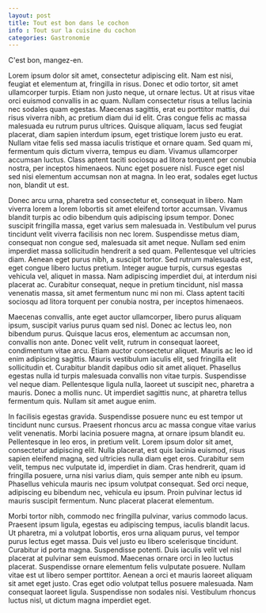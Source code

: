 ```yaml
---
layout: post
title: Tout est bon dans le cochon
info : Tout sur la cuisine du cochon
categories: Gastronomie
---
```


C'est bon, mangez-en.

Lorem ipsum dolor sit amet, consectetur adipiscing elit. Nam est nisi, feugiat et elementum at, fringilla in risus. Donec et odio tortor, sit amet ullamcorper turpis. Etiam non justo neque, ut ornare lectus. Ut at risus vitae orci euismod convallis in ac quam. Nullam consectetur risus a tellus lacinia nec sodales quam egestas. Maecenas sagittis, erat eu porttitor mattis, dui risus viverra nibh, ac pretium diam dui id elit. Cras congue felis ac massa malesuada eu rutrum purus ultrices. Quisque aliquam, lacus sed feugiat placerat, diam sapien interdum ipsum, eget tristique lorem justo eu erat. Nullam vitae felis sed massa iaculis tristique et ornare quam. Sed quam mi, fermentum quis dictum viverra, tempus eu diam. Vivamus ullamcorper accumsan luctus. Class aptent taciti sociosqu ad litora torquent per conubia nostra, per inceptos himenaeos. Nunc eget posuere nisl. Fusce eget nisl sed nisi elementum accumsan non at magna. In leo erat, sodales eget luctus non, blandit ut est.

Donec arcu urna, pharetra sed consectetur et, consequat in libero. Nam viverra lorem a lorem lobortis sit amet eleifend tortor accumsan. Vivamus blandit turpis ac odio bibendum quis adipiscing ipsum tempor. Donec suscipit fringilla massa, eget varius sem malesuada in. Vestibulum vel purus tincidunt velit viverra facilisis non nec lorem. Suspendisse metus diam, consequat non congue sed, malesuada sit amet neque. Nullam sed enim imperdiet massa sollicitudin hendrerit a sed quam. Pellentesque vel ultricies diam. Aenean eget purus nibh, a suscipit tortor. Sed rutrum malesuada est, eget congue libero luctus pretium. Integer augue turpis, cursus egestas vehicula vel, aliquet in massa. Nam adipiscing imperdiet dui, at interdum nisi placerat ac. Curabitur consequat, neque in pretium tincidunt, nisl massa venenatis massa, sit amet fermentum nunc mi non mi. Class aptent taciti sociosqu ad litora torquent per conubia nostra, per inceptos himenaeos.

Maecenas convallis, ante eget auctor ullamcorper, libero purus aliquam ipsum, suscipit varius purus quam sed nisl. Donec ac lectus leo, non bibendum purus. Quisque lacus eros, elementum ac accumsan non, convallis non ante. Donec velit velit, rutrum in consequat laoreet, condimentum vitae arcu. Etiam auctor consectetur aliquet. Mauris ac leo id enim adipiscing sagittis. Mauris vestibulum iaculis elit, sed fringilla elit sollicitudin et. Curabitur blandit dapibus odio sit amet aliquet. Phasellus egestas nulla id turpis malesuada convallis non vitae turpis. Suspendisse vel neque diam. Pellentesque ligula nulla, laoreet ut suscipit nec, pharetra a mauris. Donec a mollis nunc. Ut imperdiet sagittis nunc, at pharetra tellus fermentum quis. Nullam sit amet augue enim.

In facilisis egestas gravida. Suspendisse posuere nunc eu est tempor ut tincidunt nunc cursus. Praesent rhoncus arcu ac massa congue vitae varius velit venenatis. Morbi lacinia posuere magna, at ornare ipsum blandit eu. Pellentesque in leo eros, in pretium velit. Lorem ipsum dolor sit amet, consectetur adipiscing elit. Nulla placerat, est quis lacinia euismod, risus sapien eleifend magna, sed ultricies nulla diam eget eros. Curabitur sem velit, tempus nec vulputate id, imperdiet in diam. Cras hendrerit, quam id fringilla posuere, urna nisi varius diam, quis semper ante nibh eu ipsum. Phasellus vehicula mauris nec ipsum volutpat consequat. Sed orci neque, adipiscing eu bibendum nec, vehicula eu ipsum. Proin pulvinar lectus id mauris suscipit fermentum. Nunc placerat placerat elementum.

Morbi tortor nibh, commodo nec fringilla pulvinar, varius commodo lacus. Praesent ipsum ligula, egestas eu adipiscing tempus, iaculis blandit lacus. Ut pharetra, mi a volutpat lobortis, eros urna aliquam purus, vel tempor purus lectus eget massa. Duis vel justo eu libero scelerisque tincidunt. Curabitur id porta magna. Suspendisse potenti. Duis iaculis velit vel nisl placerat at pulvinar sem euismod. Maecenas ornare orci in leo luctus placerat. Suspendisse ornare elementum felis vulputate posuere. Nullam vitae est ut libero semper porttitor. Aenean a orci et mauris laoreet aliquam sit amet eget justo. Cras eget odio volutpat tellus posuere malesuada. Nam consequat laoreet ligula. Suspendisse non sodales nisi. Vestibulum rhoncus luctus nisl, ut dictum magna imperdiet eget.